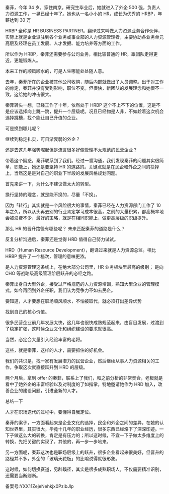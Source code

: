 秦菲，今年 34 岁，家住南京。研究生毕业后，她就进入了外企 500 强，负责人力资源工作，一晃已经十年了。她也从一名小小的 HR，成长为优秀的 HRBP，年薪达到 30 万

HRBP 全称是 HR BUSINESS PARTNER。翻译过来叫做人力资源业务合作伙伴，实际上就是企业派驻到各个业务或事业部的人力资源管理者，主要协助各业务单元高层及经理在员工发展、人才发掘、能力培养等方面的工作。

所以作为 HRBP，秦菲还需要参与公司业务，相比较普通的 HR，跟团队走得更近，更能锻炼人。

本来工作的顺风顺水的，可是人生哪能处处随人意。

去年，秦菲所在的企业被其他公司收购，随后内部就做出了人员调整。出于对工作的肯定，秦菲并没有受到影响，职位不变。但很快，新团队的发展理念和她很不一致，这给她的冲击很大。

秦菲转头一想，已经工作了十年，依然处于 HRBP 这个不上不下的位置，这是不是应该选择向上跳一跳，提升一个层级呢。况且已经物是人非，不如趁着这次机会选择跳槽，找个能让自己升值的企业。

可是换到哪儿呢？

继续到稳定扎实，可日渐衰弱的外企？

还是去这几年强势崛起但是流言很多好像管理不太规范的民营企业？

带着这个疑惑，秦菲联系到了我们。经过一番沟通，我们发现秦菲的问题其实很简单，职能上，她还是要坚持 HR 的道路的。关键点就是在民企和外企之间的抉择上，当然这是是对自己的职业下半段的发展风格规划问题。

首先来讲一下，为什么不建议做太大的转型。

换行坚持的理念，就是能不换的，尽量「不换」。

因为「转行」其实就是一个风险很大的事情，秦菲已经在人力资源部门工作了 10 年之久，所以从头再去别的行业肯定学习成本很高，之前的大量积累，都高概率地会被浪费不少，最好的策略，就是在相同职能上，做更高层级的职级提升。

那么 HR 的晋升路径有哪些呢？ 未来匹配秦菲的道路是什么？

反复分析沟通后，秦菲还是觉得 HRD 值得自己努力试试。

HRD（Human Resource Development），翻译过来就是人力资源总监。相比 HRBP 提升了一个档次，管理的意味更浓。

是人力资源管理这条线上，在绝大部分公司里，HR 业务板块里最高的级别； 是向 CHO 等战略级高级管理阶层跃升的必经之路。

秦菲出身自大型外企，接受过严格规范的人力资源培训，熟知大型企业的管理模式，如今再回到外企任职，我们认为竞争力不如去民企。

要知道，人才要想在职场顺风顺水，不怕被取代，就必须打出差异优势

找到自己的核心价值。

很多民营企业前几年发展太快，这几年也很快成熟规范起来，由盲目发展，过渡到了稳定扩张，这时候企业文化和组织建设的要求就很高。

当然，必定会大量引入经验丰富的老将。

这些，就是秦菲，这样的人才，需要抓住的好机会。

我们的共识是，找一家有发展潜力的民营企业，然后继续从事人力资源相关的工作，争取这次就直接跃升到 HRD 的层级。

两个月后，拿到 offer 的秦菲，联系上了我们，和之前分析的非常契合，老板就是看中了她外企的丰富经验以及对制度的了如指掌，特地邀请她作为 HRD 加入，改善企业的建设问题，引进全新的人才。

总结一下

人才在职场迭代的过程中，要懂得自我定位。

秦菲的案子，一方面看起来是企业文化的选择，民企和外企之间的差异，在她的认知世界里，其实很大，毕竟十几年的职业经历，很多东西已经烙下了深深印迹。一下子做这么大的转换，肯定是有压力的；所以这时候，不宜一下子做太多维度上的转换，先把关键的实现了，其他的，再一步一步地来。

另一方面呢，秦菲这次也是职场层级上的跃升，很多企业看起来很美好，但晋升的路径并不多，外企的「玻璃天花板」的比喻说得就很形象。

这时候，如何切换赛道，另辟蹊径，其实是很多成熟职场人，不仅需要精准识别，还需要当断则断。

备案号:YXX11ZejeNehkjx0PzibJlp
